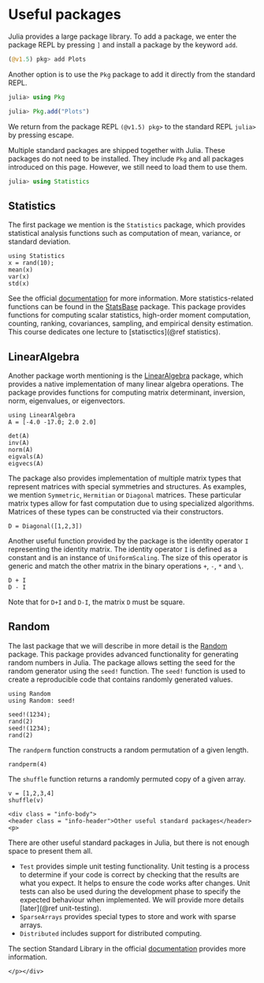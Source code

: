 # Useful packages

Julia provides a large package library. To add a package, we enter the package REPL by pressing `]` and install a package by the keyword `add`.
```julia
(@v1.5) pkg> add Plots
```
Another option is to use the `Pkg` package to add it directly from the standard REPL.
```julia
julia> using Pkg

julia> Pkg.add("Plots")
```
We return from the package REPL `(@v1.5) pkg>` to the standard REPL `julia>` by pressing escape.

Multiple standard packages are shipped together with Julia. These packages do not need to be installed. They include `Pkg` and all packages introduced on this page. However, we still need to load them to use them.
```julia
julia> using Statistics
```

## Statistics

The first package we mention is the `Statistics` package, which provides statistical analysis functions such as computation of mean, variance, or standard deviation.

```@repl
using Statistics
x = rand(10);
mean(x)
var(x)
std(x)
```

See the official [documentation](https://docs.julialang.org/en/v1/stdlib/Statistics/) for more information. More statistics-related functions can be found in the [StatsBase](https://juliastats.org/StatsBase.jl/stable/) package. This package provides functions for computing scalar statistics, high-order moment computation, counting, ranking, covariances, sampling, and empirical density estimation. This course dedicates one lecture to [statisctics](@ref statistics).


## LinearAlgebra

Another package worth mentioning is the [LinearAlgebra](https://docs.julialang.org/en/v1/stdlib/LinearAlgebra/) package, which provides a native implementation of many linear algebra operations. The package provides functions for computing matrix determinant, inversion, norm, eigenvalues, or eigenvectors.

```@repl lingebra
using LinearAlgebra
A = [-4.0 -17.0; 2.0 2.0]

det(A)
inv(A)
norm(A)
eigvals(A)
eigvecs(A)
```

The package also provides implementation of multiple matrix types that represent matrices with special symmetries and structures. As examples, we mention `Symmetric`, `Hermitian` or `Diagonal` matrices. These particular matrix types allow for fast computation due to using specialized algorithms. Matrices of these types can be constructed via their constructors.

```@repl lingebra
D = Diagonal([1,2,3])
```

Another useful function provided by the package is the identity operator `I` representing the identity matrix. The identity operator `I` is defined as a constant and is an instance of `UniformScaling`. The size of this operator is generic and match the other matrix in the binary operations `+`, `-`, `*` and `\`.

```@repl lingebra
D + I
D - I
```

Note that for `D+I` and `D-I`, the matrix `D` must be square.

## Random

The last package that we will describe in more detail is the [Random](https://docs.julialang.org/en/v1/stdlib/Random/) package. This package provides advanced functionality for generating random numbers in Julia. The package allows setting the seed for the random generator using the `seed!` function. The `seed!` function is used to create a reproducible code that contains randomly generated values.

```@repl rand
using Random
using Random: seed!

seed!(1234);
rand(2)
seed!(1234);
rand(2)
```

The `randperm` function constructs a random permutation of a given length.

```@repl rand
randperm(4)
```

The `shuffle` function returns a randomly permuted copy of a given array.

```@repl rand
v = [1,2,3,4]
shuffle(v)
```

```@raw html
<div class = "info-body">
<header class = "info-header">Other useful standard packages</header><p>
```

There are other useful standard packages in Julia, but there is not enough space to present them all.
- `Test` provides simple unit testing functionality. Unit testing is a process to determine if your code is correct by checking that the results are what you expect. It helps to ensure the code works after changes. Unit tests can also be used during the development phase to specify the expected behaviour when implemented. We will provide more details [later](@ref unit-testing).
- `SparseArrays` provides special types to store and work with sparse arrays.
- `Distributed` includes support for distributed computing.

The section Standard Library in the official [documentation](https://docs.julialang.org/en/v1/) provides more information.

```@raw html
</p></div>
```
